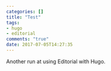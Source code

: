 ```yaml
---
categories: []
title: "Test"
tags:
- hugo
- editorial
comments: "true"
date: 2017-07-05T14:27:35
---
```


Another run at using Editorial with Hugo.